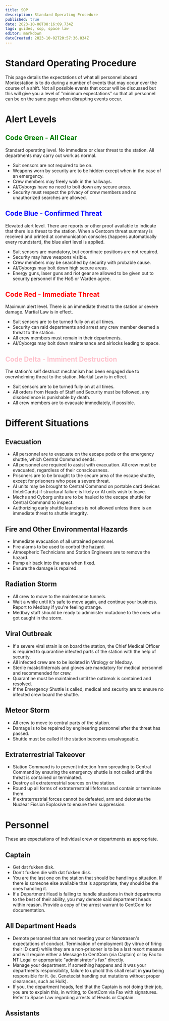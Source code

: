 ```yaml
---
title: SOP
description: Standard Operating Procedure
published: true
date: 2023-10-08T08:16:09.734Z
tags: guides, sop, space law
editor: markdown
dateCreated: 2023-10-02T20:57:36.034Z
---
```


# Standard Operating Procedure
This page details the expectations of what all personnel aboard Monkestation is to do during a number of events that may occur over the course of a shift. Not all possible events that occur will be discussed but this will give you a level of "minimum expectations" so that all personnel can be on the same page when disrupting events occur.

# Alert Levels
## <font color="green">Code Green - All Clear</font>

Standard operating level. No immediate or clear threat to the station. All departments may carry out work as normal.

- Suit sensors are not required to be on.
- Weapons worn by security are to be hidden except when in the case of an emergency.
- Crew members may freely walk in the hallways.
- AI/Cyborgs have no need to bolt down any secure areas.
- Security must respect the privacy of crew members and no unauthorized searches are allowed.

## <font color="blue">Code Blue - Confirmed Threat</font>

Elevated alert level. There are reports or other proof available to indicate that there is a threat to the station. When a Centcom threat summary is received and printed at communication consoles (happens automatically every roundstart), the blue alert level is applied.

- Suit sensors are mandatory, but coordinate positions are not required.
- Security may have weapons visible.
- Crew members may be searched by security with probable cause.
- AI/Cyborgs may bolt down high secure areas.
- Energy guns, laser guns and riot gear are allowed to be given out to security personnel if the HoS or Warden agree.

## <font color="red">Code Red - Immediate Threat</font>

Maximum alert level. There is an immediate threat to the station or severe damage. Martial Law is in effect.

- Suit sensors are to be turned fully on at all times.
- Security can raid departments and arrest any crew member deemed a threat to the station.
- All crew members must remain in their departments.
- AI/Cyborgs may bolt down maintenance and airlocks leading to space.

## <font color="pink">Code Delta - Imminent Destruction</font>

The station's self destruct mechanism has been engaged due to overwhelming threat to the station. Martial Law is in effect.

- Suit sensors are to be turned fully on at all times.
- All orders from Heads of Staff and Security must be followed, any disobedience is punishable by death.
- All crew members are to evacuate immediately, if possible.

# Different Situations

## Evacuation

- All personnel are to evacuate on the escape pods or the emergency shuttle, which Central Command sends.
- All personnel are required to assist with evacuation. All crew must be evacuated, regardless of their consciousness.
- Prisoners are to be brought to the secure area of the escape shuttle, except for prisoners who pose a severe threat.
- AI units may be brought to Central Command on portable card devices (InteliCards) if structural failure is likely or AI units wish to leave.
- Mechs and Cyborg units are to be hauled to the escape shuttle for Central Command to inspect.
- Authorizing early shuttle launches is not allowed unless there is an immediate threat to shuttle integrity.

## Fire and Other Environmental Hazards

- Immediate evacuation of all untrained personnel.
- Fire alarms to be used to control the hazard.
- Atmospheric Technicians and Station Engineers are to remove the hazard.
- Pump air back into the area when fixed.
- Ensure the damage is repaired.

## Radiation Storm

- All crew to move to the maintenance tunnels.
- Wait a while until it's safe to move again, and continue your business. Report to Medbay if you're feeling strange.
- Medbay staff should be ready to administer mutadone to the ones who got caught in the storm.

## Viral Outbreak

- If a severe viral strain is on board the station, the Chief Medical Officer is required to quarantine infected parts of the station with the help of security.
- All infected crew are to be isolated in Virology or Medbay.
- Sterile masks/Internals and gloves are mandatory for medical personnel and recommended for crew.
- Quarantine must be maintained until the outbreak is contained and resolved.
- If the Emergency Shuttle is called, medical and security are to ensure no infected crew board the shuttle.

## Meteor Storm

- All crew to move to central parts of the station.
- Damage is to be repaired by engineering personnel after the threat has passed.
- Shuttle must be called if the station becomes unsalvageable.

## Extraterrestrial Takeover

- Station Command is to prevent infection from spreading to Central Command by ensuring the emergency shuttle is not called until the threat is contained or terminated.
- Destroy all extraterrestrial sources on the station.
- Round up all forms of extraterrestrial lifeforms and contain or terminate them.
- If extraterrestrial forces cannot be defeated, arm and detonate the Nuclear Fission Explosive to ensure their suppression.

# Personnel

These are expectations of individual crew or departments as appropriate.

## Captain

- Get dat fukken disk.
- Don't fukken die with dat fukken disk.
- You are the last one on the station that should be handling a situation. If there is someone else available that is appropriate, they should be the ones handling it.
- If a Department Head is failing to handle situations in their departments to the best of their ability, you may demote said department heads within reason. Provide a copy of the arrest warrant to CentCom for documentation.

## All Department Heads

- Demote personnel that are not meeting your or Nanotrasen's expectations of conduct. Termination of employment (by vitrue of firing their ID card) while they are a non-prisoner is to be a last resort measure and will require either a Message to CentCom (via Captain) or by Fax to NT Legal or appropriate "administrator's fax" directly.
- Manage your department. If something happens and it was your departments responsibility, failure to uphold this shall result in **you** being responsible for it. (ie. Genetecist handing out mutations without proper clearances, such as Hulk).
- If you, the department heads, feel that the Captain is not doing their job, you are to explain this, in writing, to CentCom via Fax with signatures. Refer to Space Law regarding arrests of Heads or Captain.

## Assistants